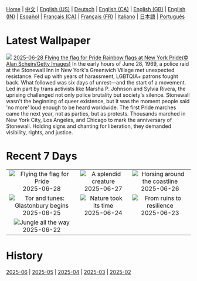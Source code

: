 [Home](../README.md) | [中文](zh-CN.md) | [English (US)](en-US.md) | [Deutsch](de-DE.md) | [English (CA)](en-CA.md) | [English (GB)](en-GB.md) | [English (IN)](en-IN.md) | [Español](es-ES.md) | [Français (CA)](fr-CA.md) | [Français (FR)](fr-FR.md) | [Italiano](it-IT.md) | [日本語](ja-JP.md) | [Português](pt-BR.md)

# Latest Wallpaper
![](https://www.bing.com/th?id=OHR.PrideParade_EN-US9405333794_UHD.jpg)
[2025-06-28 Flying the flag for Pride Rainbow flags at New York Pride(© Alan Schein/Getty Images)](https://www.bing.com/th?id=OHR.PrideParade_EN-US9405333794_UHD.jpg)
In the early hours of June 28, 1969, a police raid at the Stonewall Inn in New York's Greenwich Village met unexpected resistance. Fed up with years of harassment, LGBTQIA+ patrons fought back. What followed was six days of unrest—and the start of a movement. Led in part by trans activists like Marsha P. Johnson and Sylvia Rivera, the uprising challenged not only police brutality but society's silence. Stonewall wasn't the beginning of queer existence, but it was the moment people said 'no more' loud enough to be heard worldwide. The first Pride marches came the next year, not as parties, but as protests. Thousands marched in New York City, Los Angeles, and Chicago to mark the anniversary of Stonewall. Holding signs and chanting for liberation, they demanded visibility, rights, and justice.

# Recent 7 Days
|  |  |  |
|:---:|:---:|:---:|
| ![](https://www.bing.com/th?id=OHR.PrideParade_EN-US9405333794_400x240.jpg "Flying the flag for Pride") 2025-06-28 | ![](https://www.bing.com/th?id=OHR.SplendidFrog_EN-US9346105347_400x240.jpg "A splendid creature") 2025-06-27 | ![](https://www.bing.com/th?id=OHR.HorseheadRock_EN-US2494437641_400x240.jpg "Horsing around the coastline") 2025-06-26 |
| ![](https://www.bing.com/th?id=OHR.GlastonburyScenic_EN-US2433998806_400x240.jpg "Tor and tunes: Glastonbury begins") 2025-06-25 | ![](https://www.bing.com/th?id=OHR.DelicateArch_EN-US2369284902_400x240.jpg "Nature took its time") 2025-06-24 | ![](https://www.bing.com/th?id=OHR.DresdenElbe_EN-US2259441179_400x240.jpg "From ruins to resilience") 2025-06-23 |
| ![](https://www.bing.com/th?id=OHR.AmazonEcuador_EN-US2195278379_400x240.jpg "Jungle all the way") 2025-06-22 |  |  |

# History
[2025-06](../archives/wallpaper/en-US/w_2025_06.md) | [2025-05](../archives/wallpaper/en-US/w_2025_05.md) | [2025-04](../archives/wallpaper/en-US/w_2025_04.md) | [2025-03](../archives/wallpaper/en-US/w_2025_03.md) | [2025-02](../archives/wallpaper/en-US/w_2025_02.md)
